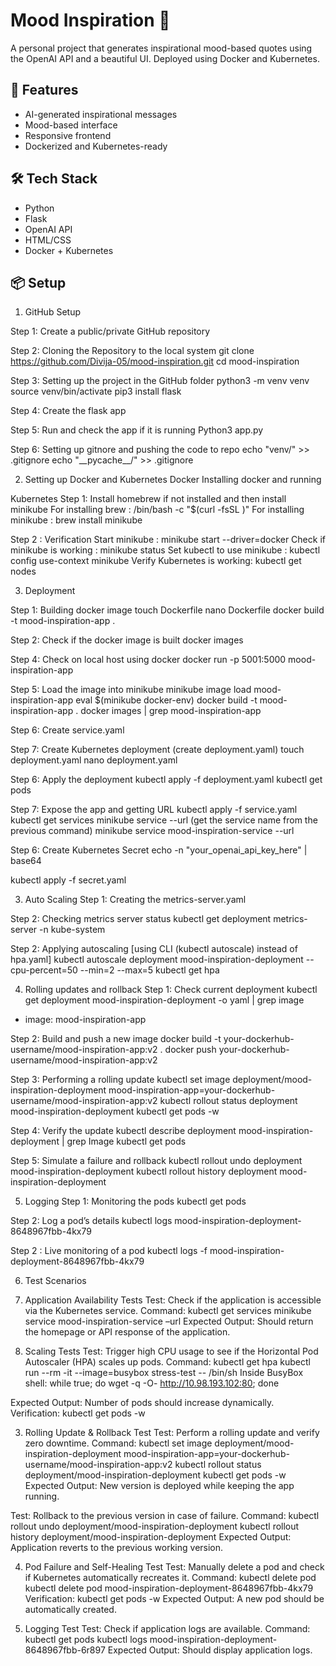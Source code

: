 # Mood Inspiration 🌈

A personal project that generates inspirational mood-based quotes using the OpenAI API and a beautiful UI. Deployed using Docker and Kubernetes.

## 🚀 Features
- AI-generated inspirational messages
- Mood-based interface
- Responsive frontend
- Dockerized and Kubernetes-ready

## 🛠️ Tech Stack
- Python
- Flask
- OpenAI API
- HTML/CSS
- Docker + Kubernetes

## 📦 Setup


1. GitHub Setup


Step 1: Create a public/private GitHub repository 

Step 2: Cloning the Repository to the local system
git clone https://github.com/Divija-05/mood-inspiration.git
cd mood-inspiration

Step 3: Setting up the project in the GitHub folder
python3 -m venv venv
source venv/bin/activate 
pip3 install flask

Step 4: Create the flask app 

Step 5: Run and check the app if it is running
Python3 app.py

Step 6: Setting up gitnore and pushing the code to repo
echo "venv/" >> .gitignore
echo "\_\_pycache\_\_/" >> .gitignore



2. Setting up Docker and Kubernetes
Docker
Installing docker and running

Kubernetes
Step 1: Install homebrew if not installed and then install minikube
For installing brew : /bin/bash -c "$(curl -fsSL )"
For installing minikube : brew install minikube

Step 2 : Verification
Start minikube : minikube start --driver=docker
Check if minikube is working : minikube status
Set kubectl to use minikube : kubectl config use-context minikube
Verify Kubernetes is working: kubectl get nodes



3. Deployment

Step 1: Building docker image
touch Dockerfile
nano Dockerfile
docker build -t mood-inspiration-app .

Step 2: Check if the docker image is built
docker images

Step 4: Check on local host using docker
docker run -p 5001:5000 mood-inspiration-app

Step 5: Load the image into minikube
minikube image load mood-inspiration-app
eval $(minikube docker-env)
docker build -t mood-inspiration-app .
docker images | grep mood-inspiration-app

Step 6: Create service.yaml

Step 7: Create Kubernetes deployment (create deployment.yaml)
touch deployment.yaml
nano deployment.yaml

Step 6: Apply the deployment
kubectl apply -f deployment.yaml
kubectl get pods

Step 7: Expose the app and getting URL
kubectl apply -f service.yaml
kubectl get services
minikube service  --url (get the service name from the previous command)
minikube service mood-inspiration-service --url

Step 6: Create Kubernetes Secret 
echo -n "your\_openai\_api\_key\_here" | base64

kubectl apply -f secret.yaml



3. Auto Scaling
Step 1: Creating the metrics-server.yaml

Step 2: Checking metrics server status
kubectl get deployment metrics-server -n kube-system

Step 2: Applying autoscaling [using CLI (kubectl autoscale) instead of hpa.yaml]
kubectl autoscale deployment mood-inspiration-deployment --cpu-percent=50 --min=2 --max=5
kubectl get hpa



4. Rolling updates and rollback
Step 1: Check current deployment
kubectl get deployment mood-inspiration-deployment -o yaml | grep image
- image: mood-inspiration-app

Step 2: Build and push a new image
docker build -t your-dockerhub-username/mood-inspiration-app:v2 .
docker push your-dockerhub-username/mood-inspiration-app:v2

Step 3: Performing a rolling update
kubectl set image deployment/mood-inspiration-deployment mood-inspiration-app=your-dockerhub-username/mood-inspiration-app:v2
kubectl rollout status deployment mood-inspiration-deployment
kubectl get pods -w

Step 4: Verify the update
kubectl describe deployment mood-inspiration-deployment | grep Image
kubectl get pods

Step 5: Simulate a failure and rollback
kubectl rollout undo deployment mood-inspiration-deployment
kubectl rollout history deployment mood-inspiration-deployment



5. Logging
Step 1: Monitoring the pods
kubectl get pods

Step 2: Log a pod’s details
kubectl logs mood-inspiration-deployment-8648967fbb-4kx79

Step 2 : Live monitoring of a pod
kubectl logs -f mood-inspiration-deployment-8648967fbb-4kx79



6. Test Scenarios

1. Application Availability Tests
Test: Check if the application is accessible via the Kubernetes service. 
Command:
kubectl get services
minikube service mood-inspiration-service –url
Expected Output: Should return the homepage or API response of the application. 


2. Scaling Tests 
Test: Trigger high CPU usage to see if the Horizontal Pod Autoscaler (HPA) scales up pods.
Command: 
kubectl get hpa
kubectl run --rm -it --image=busybox stress-test -- /bin/sh
Inside BusyBox shell: 
while true; do wget -q -O- http://10.98.193.102:80; done 

Expected Output: Number of pods should increase dynamically. 
Verification: kubectl get pods -w


3. Rolling Update & Rollback Test
Test: Perform a rolling update and verify zero downtime. 
Command:
kubectl set image deployment/mood-inspiration-deployment mood-inspiration-app=your-dockerhub-username/mood-inspiration-app:v2
kubectl rollout status deployment/mood-inspiration-deployment
kubectl get pods -w
Expected Output: New version is deployed while keeping the app running. 

Test: Rollback to the previous version in case of failure. 
Command: 
kubectl rollout undo deployment/mood-inspiration-deployment
kubectl rollout history deployment/mood-inspiration-deployment
Expected Output: Application reverts to the previous working version. 


4. Pod Failure and Self-Healing Test 
Test: Manually delete a pod and check if Kubernetes automatically recreates it. 
 Command: 
kubectl delete pod 
kubectl delete pod mood-inspiration-deployment-8648967fbb-4kx79 
Verification: kubectl get pods -w
Expected Output: A new pod should be automatically created. 


5. Logging Test 
Test: Check if application logs are available. 
Command: 
kubectl get pods
kubectl logs mood-inspiration-deployment-8648967fbb-6r897
Expected Output: Should display application logs. 








